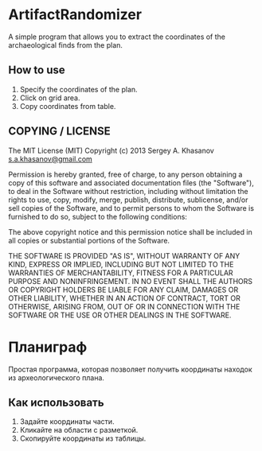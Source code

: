 ArtifactRandomizer
==================

A simple program that allows you to extract the coordinates of the
archaeological finds from the plan.


How to use
----------

1. Specify the coordinates of the plan.
2. Click on grid area.
3. Copy coordinates from table.


COPYING / LICENSE
----------------- 
The MIT License (MIT) Copyright (c) 2013 Sergey A. Khasanov s.a.khasanov@gmail.com

Permission is hereby granted, free of charge, to any person obtaining
a copy of this software and associated documentation files (the
"Software"), to deal in the Software without restriction, including
without limitation the rights to use, copy, modify, merge, publish,
distribute, sublicense, and/or sell copies of the Software, and to
permit persons to whom the Software is furnished to do so, subject to
the following conditions:

The above copyright notice and this permission notice shall be
included in all copies or substantial portions of the Software.

THE SOFTWARE IS PROVIDED "AS IS", WITHOUT WARRANTY OF ANY KIND,
EXPRESS OR IMPLIED, INCLUDING BUT NOT LIMITED TO THE WARRANTIES OF
MERCHANTABILITY, FITNESS FOR A PARTICULAR PURPOSE AND
NONINFRINGEMENT. IN NO EVENT SHALL THE AUTHORS OR COPYRIGHT HOLDERS BE
LIABLE FOR ANY CLAIM, DAMAGES OR OTHER LIABILITY, WHETHER IN AN ACTION
OF CONTRACT, TORT OR OTHERWISE, ARISING FROM, OUT OF OR IN CONNECTION
WITH THE SOFTWARE OR THE USE OR OTHER DEALINGS IN THE SOFTWARE.


Планиграф
=========

Простая программа, которая позволяет получить координаты находок из
археологического плана.


Как использовать
----------------

1. Задайте координаты части.
2. Кликайте на области с разметкой.
3. Скопируйте координаты из таблицы.
